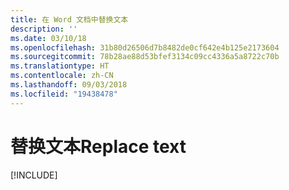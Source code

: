 ```yaml
---
title: 在 Word 文档中替换文本
description: ''
ms.date: 03/10/18
ms.openlocfilehash: 31b80d26506d7b8482de0cf642e4b125e2173604
ms.sourcegitcommit: 78b28ae88d53bfef3134c09cc4336a5a8722c70b
ms.translationtype: HT
ms.contentlocale: zh-CN
ms.lasthandoff: 09/03/2018
ms.locfileid: "19438478"
---
```

# <a name="replace-text"></a><span data-ttu-id="1a8e5-102">替换文本</span><span class="sxs-lookup"><span data-stu-id="1a8e5-102">Replace text</span></span>

[!INCLUDE[](../includes/word-tutorial-replace-text.md)]